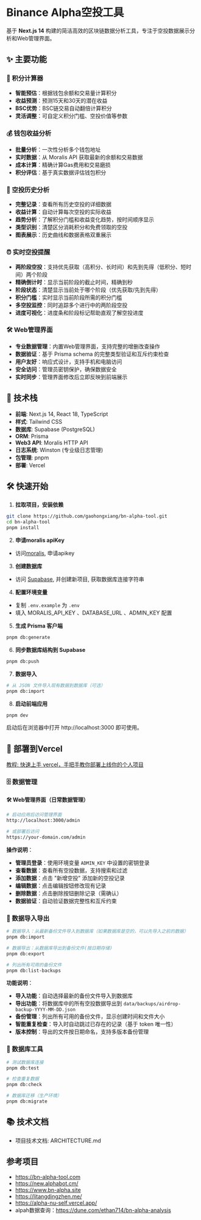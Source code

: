 # Binance Alpha空投工具

基于 **Next.js 14** 构建的简洁高效的区块链数据分析工具，专注于空投数据展示分析和Web管理界面。

## ✨ 主要功能

### 🔢 积分计算器
- **智能预估**：根据钱包余额和交易量计算积分
- **收益预测**：预测15天和30天的潜在收益
- **BSC优势**：BSC链交易自动翻倍计算积分
- **灵活调整**：可自定义积分门槛、空投价值等参数

### 💰 钱包收益分析
- **批量分析**：一次性分析多个钱包地址
- **实时数据**：从 Moralis API 获取最新的余额和交易数据
- **成本计算**：精确计算Gas费用和交易磨损
- **积分评估**：基于真实数据评估钱包积分

### 🎯 空投历史分析
- **完整记录**：查看所有历史空投的详细数据
- **收益计算**：自动计算每次空投的实际收益
- **趋势分析**：了解积分门槛和收益变化趋势，按时间顺序显示
- **类型识别**：清楚区分消耗积分和免费领取的空投
- **图表展示**：历史曲线和数据表格双重展示

### ⏰ 实时空投提醒
- **两阶段空投**：支持优先获取（高积分、长时间）和先到先得（低积分、短时间）两个阶段
- **精确倒计时**：显示当前阶段的截止时间，精确到秒
- **阶段状态**：清楚显示当前处于哪个阶段（优先获取/先到先得）
- **积分门槛**：实时显示当前阶段所需的积分门槛
- **多空投监控**：同时追踪多个进行中的两阶段空投
- **进度可视化**：进度条和阶段标记帮助直观了解空投进度

### 🛠️ Web管理界面
- **专业数据管理**：内置Web管理界面，支持完整的增删改查操作
- **数据验证**：基于 Prisma schema 的完整类型验证和互斥约束检查
- **用户友好**：响应式设计，支持手机和电脑访问
- **安全访问**：管理员密钥保护，确保数据安全
- **实时同步**：管理界面修改后立即反映到前端展示

## 🔧 技术栈

- **前端**: Next.js 14, React 18, TypeScript
- **样式**: Tailwind CSS
- **数据库**: Supabase (PostgreSQL)
- **ORM**: Prisma
- **Web3 API**: Moralis HTTP API
- **日志系统**: Winston (专业级日志管理)
- **包管理**: pnpm
- **部署**: Vercel

## 🛠️ 快速开始

1. **拉取项目，安装依赖**
```bash
git clone https://github.com/gaohongxiang/bn-alpha-tool.git
cd bn-alpha-tool
pnpm install
```

2. **申请moralis apiKey**
- 访问[moralis](https://moralis.com/), 申请apikey

3. **创建数据库**
- 访问 [Supabase](https://supabase.com/), 并创建新项目, 获取数据库连接字符串

4. **配置环境变量**
- 复制 `.env.example` 为 `.env`
- 填入 MORALIS_API_KEY 、DATABASE_URL 、ADMIN_KEY 配置

5. **生成 Prisma 客户端**
```bash
pnpm db:generate
```

6. **同步数据库结构到 Supabase**
```bash
pnpm db:push
```

7. **数据导入**
```bash
# 从 JSON 文件导入现有数据到数据库（可选）
pnpm db:import
```

8. **启动前端应用**
```bash
pnpm dev
```

启动后在浏览器中打开 http://localhost:3000 即可使用。

## 🚀 部署到Vercel

[教程: 快速上手 vercel，手把手教你部署上线你的个人项目
](https://www.cnblogs.com/echolun/p/17524216.html)


### 🗄️ 数据管理

#### 🛠️ Web管理界面（日常数据管理）
```bash
# 启动应用后访问管理界面
http://localhost:3000/admin

# 或部署后访问
https://your-domain.com/admin
```
**操作说明**：
- **管理员登录**：使用环境变量 `ADMIN_KEY` 中设置的密钥登录
- **查看数据**：查看所有空投数据，支持搜索和过滤
- **添加数据**：点击 "新增空投" 添加新的空投记录
- **编辑数据**：点击编辑按钮修改现有记录
- **删除数据**：点击删除按钮删除记录（需确认）
- **数据验证**：自动验证数据完整性和互斥约束

### 🔄 数据导入导出
```bash
# 数据导入：从最新备份文件导入到数据库（如果数据库是空的，可以先导入之前的数据）
pnpm db:import

# 数据导出：从数据库导出到备份文件(按日期存储)
pnpm db:export

# 列出所有可用的备份文件
pnpm db:list-backups
```
**功能说明**：
- **导入功能**：自动选择最新的备份文件导入到数据库
- **导出功能**：将数据库中的所有空投数据导出到 `data/backups/airdrop-backup-YYYY-MM-DD.json`
- **备份管理**：列出所有可用的备份文件，显示创建时间和文件大小
- **智能重复检查**：导入时自动跳过已存在的记录（基于 token 唯一性）
- **版本控制**：导出的文件按日期命名，支持多版本备份管理

### 🔧 数据库工具
```bash
# 测试数据库连接
pnpm db:test

# 检查重复数据
pnpm db:check

# 数据库迁移（生产环境）
pnpm db:migrate
```

## 📚 技术文档

- 项目技术文档: ARCHITECTURE.md

## 参考项目

- https://bn-alpha-tool.com
- https://new.alphabot.cm/
- https://www.bn-alpha.site
- https://litangdingzhen.me/
- https://alpha-nu-self.vercel.app/
- alpah数据查询：https://dune.com/ethan714/bn-alpha-analysis